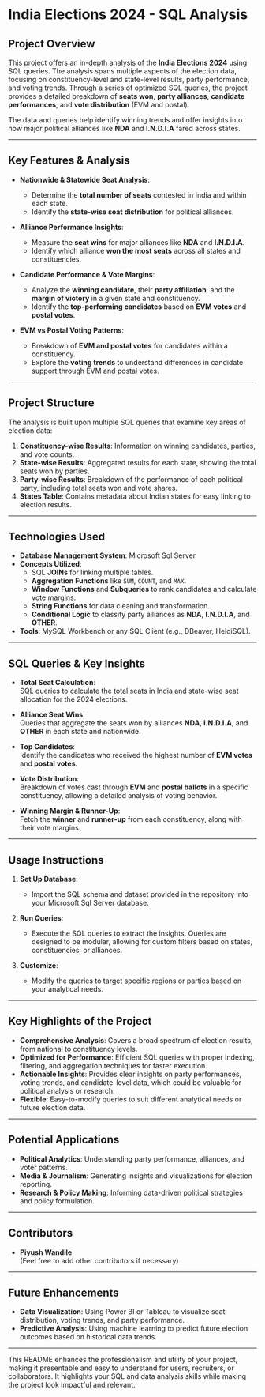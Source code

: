 # **India Elections 2024 - SQL Analysis**

## **Project Overview**
This project offers an in-depth analysis of the **India Elections 2024** using SQL queries. The analysis spans multiple aspects of the election data, focusing on constituency-level and state-level results, party performance, and voting trends. Through a series of optimized SQL queries, the project provides a detailed breakdown of **seats won**, **party alliances**, **candidate performances**, and **vote distribution** (EVM and postal).

The data and queries help identify winning trends and offer insights into how major political alliances like **NDA** and **I.N.D.I.A** fared across states.

---

## **Key Features & Analysis**
- **Nationwide & Statewide Seat Analysis**:  
  - Determine the **total number of seats** contested in India and within each state.
  - Identify the **state-wise seat distribution** for political alliances.

- **Alliance Performance Insights**:  
  - Measure the **seat wins** for major alliances like **NDA** and **I.N.D.I.A**.
  - Identify which alliance **won the most seats** across all states and constituencies.

- **Candidate Performance & Vote Margins**:  
  - Analyze the **winning candidate**, their **party affiliation**, and the **margin of victory** in a given state and constituency.
  - Identify the **top-performing candidates** based on **EVM votes** and **postal votes**.

- **EVM vs Postal Voting Patterns**:  
  - Breakdown of **EVM and postal votes** for candidates within a constituency.
  - Explore the **voting trends** to understand differences in candidate support through EVM and postal votes.

---

## **Project Structure**
The analysis is built upon multiple SQL queries that examine key areas of election data:

1. **Constituency-wise Results**: Information on winning candidates, parties, and vote counts.
2. **State-wise Results**: Aggregated results for each state, showing the total seats won by parties.
3. **Party-wise Results**: Breakdown of the performance of each political party, including total seats won and vote shares.
4. **States Table**: Contains metadata about Indian states for easy linking to election results.

---

## **Technologies Used**
- **Database Management System**: Microsoft Sql Server 
- **Concepts Utilized**:
  - SQL **JOINs** for linking multiple tables.
  - **Aggregation Functions** like `SUM`, `COUNT`, and `MAX`.
  - **Window Functions** and **Subqueries** to rank candidates and calculate vote margins.
  - **String Functions** for data cleaning and transformation.
  - **Conditional Logic** to classify party alliances as **NDA**, **I.N.D.I.A**, and **OTHER**.
- **Tools**: MySQL Workbench or any SQL Client (e.g., DBeaver, HeidiSQL).

---

## **SQL Queries & Key Insights**
- **Total Seat Calculation**:  
  SQL queries to calculate the total seats in India and state-wise seat allocation for the 2024 elections.
  
- **Alliance Seat Wins**:  
  Queries that aggregate the seats won by alliances **NDA**, **I.N.D.I.A**, and **OTHER** in each state and nationwide.

- **Top Candidates**:  
  Identify the candidates who received the highest number of **EVM votes** and **postal votes**.

- **Vote Distribution**:  
  Breakdown of votes cast through **EVM** and **postal ballots** in a specific constituency, allowing a detailed analysis of voting behavior.

- **Winning Margin & Runner-Up**:  
  Fetch the **winner** and **runner-up** from each constituency, along with their vote margins.

---

## **Usage Instructions**
1. **Set Up Database**:
   - Import the SQL schema and dataset provided in the repository into your Microsoft Sql Server database.
   
2. **Run Queries**:
   - Execute the SQL queries to extract the insights. Queries are designed to be modular, allowing for custom filters based on states, constituencies, or alliances.
   
3. **Customize**:
   - Modify the queries to target specific regions or parties based on your analytical needs.

---

## **Key Highlights of the Project**
- **Comprehensive Analysis**: Covers a broad spectrum of election results, from national to constituency levels.
- **Optimized for Performance**: Efficient SQL queries with proper indexing, filtering, and aggregation techniques for faster execution.
- **Actionable Insights**: Provides clear insights on party performances, voting trends, and candidate-level data, which could be valuable for political analysis or research.
- **Flexible**: Easy-to-modify queries to suit different analytical needs or future election data.

---

## **Potential Applications**
- **Political Analytics**: Understanding party performance, alliances, and voter patterns.
- **Media & Journalism**: Generating insights and visualizations for election reporting.
- **Research & Policy Making**: Informing data-driven political strategies and policy formulation.

---

## **Contributors**
- **Piyush Wandile**  
  (Feel free to add other contributors if necessary)

---

## **Future Enhancements**
- **Data Visualization**: Using Power BI or Tableau to visualize seat distribution, voting trends, and party performance.
- **Predictive Analysis**: Using machine learning to predict future election outcomes based on historical data trends.

---

This README enhances the professionalism and utility of your project, making it presentable and easy to understand for users, recruiters, or collaborators. It highlights your SQL and data analysis skills while making the project look impactful and relevant.
